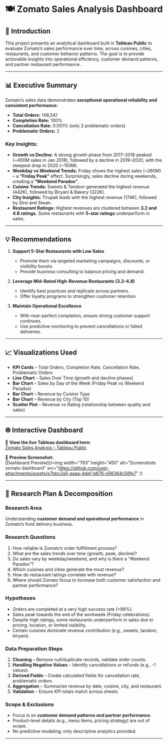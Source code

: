 
# 🍽️ Zomato Sales Analysis Dashboard  

## 📌 Introduction  
This project presents an analytical dashboard built in **Tableau Public** to evaluate Zomato’s sales performance over time, across cuisines, cities, restaurants, and customer behavior patterns. The goal is to provide actionable insights into operational efficiency, customer demand patterns, and partner restaurant performance.  

---

## 📊 Executive Summary  
Zomato’s sales data demonstrates **exceptional operational reliability and consistent performance**:  

- **Total Orders:** 148,541  
- **Completion Rate:** 100%  
- **Cancellation Rate:** 0.001% (only 2 problematic orders)  
- **Problematic Orders:** 2  

### Key Insights:  
- **Growth vs Decline:** A strong growth phase from 2017–2018 peaked (~400M sales in Jan 2018), followed by a decline in 2019–2020, with the steepest drop in 2020 (~150M).  
- **Weekday vs Weekend Trends:** Friday shows the highest sales (~260M) – a **“Friday Peak”** effect. Surprisingly, sales decline during weekends, creating a **“Weekend Paradox”**.  
- **Cuisine Trends:** Sweets & Tandoor generated the highest revenue (442K), followed by Biryani & Bakery (322K).  
- **City Insights:** Tirupati leads with the highest revenue (174K), followed by Sirsi and Siwan.  
- **Restaurant Ratings:** Highest revenues are clustered between **3.2 and 4.8 ratings**. Some restaurants with **5-star ratings** underperform in sales.  

---

## 💡 Recommendations  
1. **Support 5-Star Restaurants with Low Sales**  
   - Promote them via targeted marketing campaigns, discounts, or visibility boosts.  
   - Provide business consulting to balance pricing and demand.  

2. **Leverage Mid-Rated High-Revenue Restaurants (3.2–4.8)**  
   - Identify best practices and replicate across partners.  
   - Offer loyalty programs to strengthen customer retention.  

3. **Maintain Operational Excellence**  
   - With near-perfect completion, ensure strong customer support continues.  
   - Use predictive monitoring to prevent cancellations or failed deliveries.  

---

## 📈 Visualizations Used  
- **KPI Cards** – Total Orders, Completion Rate, Cancellation Rate, Problematic Orders  
- **Line Chart** – Sales Over Time (growth and decline phases)  
- **Bar Chart** – Sales by Day of the Week (Friday Peak vs Weekend Paradox)  
- **Bar Chart** – Revenue by Cuisine Type  
- **Bar Chart** – Revenue by City (Top 10)  
- **Scatter Plot** – Revenue vs Rating (relationship between quality and sales)  

---

## 🌐 Interactive Dashboard  
🔗 **View the live Tableau dashboard here:**  
[Zomato Sales Analysis – Tableau Public](https://public.tableau.com/app/profile/eunice.mukangarambe/viz/zomatoanalysis_17562908135280/Dashboard2)  

📸 **Preview Screenshot:**  
[Dashboard Preview]((<img width="793" height="450" alt="Screenshots zomato dashboard" src="https://github.com/user-attachments/assets/e7bbc2a5-aaaa-4def-b676-e56364c56fe7" /)
 
  

---

## 🧩 Research Plan & Decomposition  

### Research Area  
Understanding **customer demand and operational performance** in Zomato’s food delivery business.  

### Research Questions  
1. How reliable is Zomato’s order fulfillment process?  
2. What are the sales trends over time (growth, peak, decline)?  
3. Do sales vary by weekday/weekend, and why is there a “Weekend Paradox”?  
4. Which cuisines and cities generate the most revenue?  
5. How do restaurant ratings correlate with revenue?  
6. Where should Zomato focus to increase both customer satisfaction and partner performance?  

### Hypotheses  
- Orders are completed at a very high success rate (>99%).  
- Sales peak towards the end of the workweek (Friday celebrations).  
- Despite high ratings, some restaurants underperform in sales due to pricing, location, or limited visibility.  
- Certain cuisines dominate revenue contribution (e.g., sweets, tandoor, biryani).  

### Data Preparation Steps  
1. **Cleaning** – Remove null/duplicate records, validate order counts.  
2. **Handling Negative Values** – Identify cancellations or refunds (e.g., -1 values).  
3. **Derived Fields** – Create calculated fields for cancellation rate, problematic orders.  
4. **Aggregation** – Summarize revenue by date, cuisine, city, and restaurant.  
5. **Validation** – Ensure KPI totals match across sheets.  

### Scope & Exclusions  
- Focus is on **customer demand patterns and partner performance**.  
- Product-level details (e.g., menu items, pricing strategy) are out of scope.  
- No predictive modeling; only descriptive analytics provided.  

---
